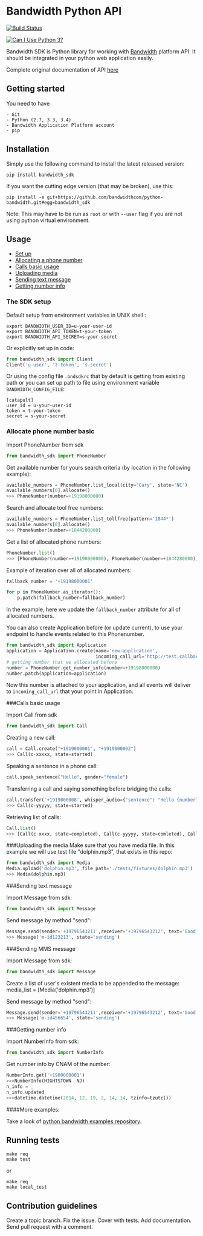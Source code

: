 # Bandwidth Python API

[![Build Status](https://travis-ci.org/bandwidthcom/python-bandwidth.svg?branch=master)](https://travis-ci.org/bandwidthcom/python-bandwidth)

[![Can I Use Python 3?](https://caniusepython3.com/project/bandwidth-sdk.svg)](https://caniusepython3.com/project/bandwidth-sdk)

Bandwidth SDK is Python library for working with [Bandwidth](https://catapult.inetwork.com/pages/home.jsf) platform API.
It should be integrated in your python web application easily.

Complete original documentation of API [here](https://catapult.inetwork.com/docs/)

## Getting started
You need to have

    - Git
    - Python (2.7, 3.3, 3.4)
    - Bandwidth Application Platform account
    - pip

## Installation
Simply use the following command to install the latest released version:
```console
pip install bandwidth_sdk
```

If you want the cutting edge version (that may be broken), use this:
```console
pip install -e git+https://github.com/bandwidthcom/python-bandwidth.git#egg=bandwidth_sdk
```
Note: This may have to be run as `root` or with `--user` flag if you are not using python virtual environment.


##  Usage
* [Set up](#the-sdk-setup)
* [Allocating a phone number ](#allocate-phone-number-basic)
* [Calls basic usage](#calls-basic-usage)
* [Uploading media](#uploading-the-media)
* [Sending text message](#uploading-the-media)
* [Getting number info](#getting-number-info)


### The SDK setup


Default setup from environment variables in UNIX shell :

```console
export BANDWIDTH_USER_ID=u-your-user-id
export BANDWIDTH_API_TOKEN=t-your-token
export BANDWIDTH_API_SECRET=s-your-secret
```
Or explicitly set up in code:

```python
from bandwidth_sdk import Client
Client('u-user', 't-token', 's-secret')
```

Or using the config file `.bndsdkrc` that by default is getting from existing path 
or you can set up path to file using environment variable `BANDWIDTH_CONFIG_FILE`:
```file
[catapult]
user_id = u-your-user-id
token = t-your-token
secret = s-your-secret
```

### Allocate phone number basic

Import PhoneNumber from sdk
```python
from bandwidth_sdk import PhoneNumber
```
Get available number for yours search criteria (by location in the following example):

```python
available_numbers = PhoneNumber.list_local(city='Cary', state='NC')
available_numbers[0].allocate()
>>> PhoneNumber(number=+19198000000)
```

Search and allocate tool free numbers:

```python
available_numbers = PhoneNumber.list_tollfree(pattern='1844*')
available_numbers[0].allocate()
>>> PhoneNumber(number=+1844280000)
```

Get a list of allocated phone numbers:

```python
PhoneNumber.list()
>>> [PhoneNumber(number=+19198000000), PhoneNumber(number=+1844280000)]
```

Example of iteration over all of allocated numbers:

```python
fallback_number = '+19198000001'

for p in PhoneNumber.as_iterator():
	p.patch(fallback_number=fallback_number)

```
In the example, here we update the <code>fallback_number</code> attribute for all of allocated numbers.

You can also create Application before (or update current), to use your endpoint to handle events related to this Phonenumber.

```python
from bandwidth_sdk import Application
application = Application.create(name='new-application',
                                 incoming_call_url='http://test.callback.info')
# getting number that we allocated before
number = PhoneNumber.get_number_info(number=+19198000000)
number.patch(application=application)
```

Now this number is attached to your application, and all events will deliver to `incoming_call_url` that your point in Application.

###Calls basic usage

Import Call from sdk
```python
from bandwidth_sdk import Call
```

Creating a new call:
```python
call = Call.create("+1919000001", "+1919000002")
>>> Call(c-xxxxx, state=started)
```
Speaking a sentence in a phone call:
```python
call.speak_sentence("Hello", gender="female")
```
Transferring a call and saying something before bridging the calls:
```python
call.transfer('+1919000008', whisper_audio={"sentence": "Hello {number}, thanks for calling"})
>>> Call(c-yyyyy, state=started)
```
Retrieving list of calls:
```python
Call.list()
>>> [Call(c-xxxx, state=completed), Call(c-yyyyy, state=comleted), Call(c-zzzz, state=started)]
```
###Uploading the media
Make sure that you have media file. In this example we will use test file "dolphin.mp3", that exists in this repo:

```python
from bandwidth_sdk import Media
Media.upload('dolphin.mp3', file_path='./tests/fixtures/dolphin.mp3')
>>> Media(dolphin.mp3)
```

###Sending text message

Import Message from sdk:
```python
from bandwidth_sdk import Message
```
Send message by method "send":

```python
Message.send(sender='+19796543211',receiver='+19796543212', text='Good morning, this is a test message', tag='test tag')
>>> Message('m-id123213', state='sending')
```

###Sending MMS message

Import Message from sdk:
```python
from bandwidth_sdk import Message
```
Create a list of user's existent media to be appended to the message:
media_list = [Media('dolphin.mp3')]

Send message by method "send":

```python
Message.send(sender='+19796543211',receiver='+19796543212', text='Good morning, this is a test MMS message', medias=media_list, tag='mms tag')
>>> Message('m-id456654', state='sending')
```

###Getting number info

Import NumberInfo from sdk:
```python
from bandwidth_sdk import NumberInfo
```

Get number info by CNAM of the number:

```python
NumberInfo.get('+1900000001')
>>>NumberInfo(HIGHTSTOWN  NJ)
n_info = _
n_info.updated
>>>datetime.datetime(2014, 12, 19, 2, 14, 14, tzinfo=tzutc())
```

####More examples:

Take a look of [python bandwidth examples repository](https://github.com/bandwidthcom/python-bandwidth-examples).

## Running tests
```console
make req
make test
```
or
```console
make req
make local_test
```

## Contribution guidelines

Create a topic branch. Fix the issue. Cover with tests. Add documentation. Send pull request with a comment.
